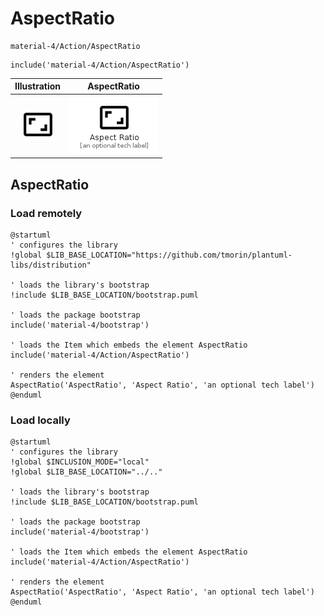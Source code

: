 # AspectRatio


```text
material-4/Action/AspectRatio
```

```text
include('material-4/Action/AspectRatio')
```



| Illustration | AspectRatio |
| :---: | :---: |
| ![illustration for Illustration](../../material-4/Action/AspectRatio.png) | ![illustration for AspectRatio](../../material-4/Action/AspectRatio.Local.png) |




## AspectRatio

### Load remotely
```plantuml
@startuml
' configures the library
!global $LIB_BASE_LOCATION="https://github.com/tmorin/plantuml-libs/distribution"

' loads the library's bootstrap
!include $LIB_BASE_LOCATION/bootstrap.puml

' loads the package bootstrap
include('material-4/bootstrap')

' loads the Item which embeds the element AspectRatio
include('material-4/Action/AspectRatio')

' renders the element
AspectRatio('AspectRatio', 'Aspect Ratio', 'an optional tech label')
@enduml
```

### Load locally
```plantuml
@startuml
' configures the library
!global $INCLUSION_MODE="local"
!global $LIB_BASE_LOCATION="../.."

' loads the library's bootstrap
!include $LIB_BASE_LOCATION/bootstrap.puml

' loads the package bootstrap
include('material-4/bootstrap')

' loads the Item which embeds the element AspectRatio
include('material-4/Action/AspectRatio')

' renders the element
AspectRatio('AspectRatio', 'Aspect Ratio', 'an optional tech label')
@enduml
```

